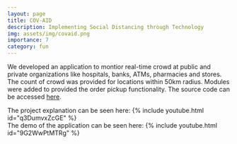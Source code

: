 ```yaml
---
layout: page
title: COV-AID
description: Implementing Social Distancing through Technology
img: assets/img/covaid.png
importance: 7
category: fun
---
```


We developed an application to montior real-time crowd at public and private organizations like
hospitals, banks, ATMs, pharmacies and stores. The count of crowd was provided for locations
within 50km radius. Modules were added to provided the order pickup functionality. The
source code can be accessed <a href="https://github.com/acharaakshit/COV-AID">here</a>.

The project explanation can be seen here:
{% include youtube.html id="q3DumvxZcGE" %}\
The demo of the application can be seen here:
{% include youtube.html id="9G2WwPtMTRg" %}